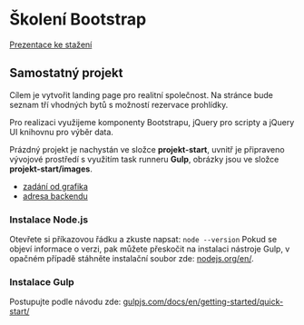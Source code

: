 # Školení Bootstrap

[Prezentace ke stažení](https://docs.google.com/presentation/d/1aE_ufmjDFQxfZSlqgmihsMx43ANLQ2PG5gMAILx0164/edit?usp=sharing)

## Samostatný projekt
Cílem je vytvořit landing page pro realitní společnost. Na stránce bude seznam tří vhodných bytů s možností rezervace prohlídky.

Pro realizaci využijeme komponenty Bootstrapu, jQuery pro scripty a jQuery UI knihovnu pro výběr data.

Prázdný projekt je nachystán ve složce **projekt-start**, uvnitř je připraveno vývojové prostředí s využitím task runneru **Gulp**, obrázky jsou ve složce **projekt-start/images**.

 - [zadání od grafika](https://www.figma.com/file/DYRA0TqLuYs05HSAiSNi0Z/Wireframes-Bootstrap?node-id=194140%3A145)
 - [adresa backendu](https://www.lukassvoboda.cz/coding/bootstrap2020/ajax.php)

### Instalace Node.js
Otevřete si příkazovou řádku a zkuste napsat: `node --version`
Pokud se objeví informace o verzi, pak můžete přeskočit na instalaci nástroje Gulp, v opačném případě stáhněte instalační soubor zde: [nodejs.org/en/](https://nodejs.org/en/).

### Instalace Gulp
Postupujte podle návodu zde:
[gulpjs.com/docs/en/getting-started/quick-start/](https://gulpjs.com/docs/en/getting-started/quick-start/#install-the-gulp-command-line-utility)